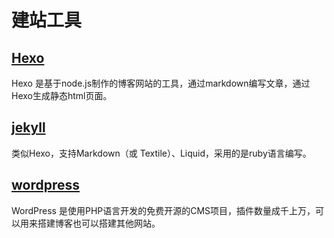 # 建站工具

## [Hexo](https://github.com/hexojs/hexo/)

Hexo 是基于node.js制作的博客网站的工具，通过markdown编写文章，通过Hexo生成静态html页面。

## [jekyll](https://github.com/jekyll/jekyll)

类似Hexo，支持Markdown（或 Textile）、Liquid，采用的是ruby语言编写。

## [wordpress](https://cn.wordpress.org/)

WordPress 是使用PHP语言开发的免费开源的CMS项目，插件数量成千上万，可以用来搭建博客也可以搭建其他网站。
